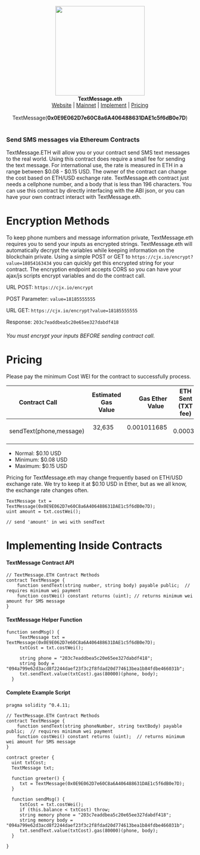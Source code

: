 <p align="center">
  <img width="240" src="http://i.imgur.com/OhQ1ngW.png"><br>
    <b>TextMessage.eth</b><br>
  <a href="https://hunterlong.github.io/textmessage.eth">Website</a> |
  <a href="https://etherscan.io/address/0x0E9E062D7e60C8a6A406488631DAE1c5f6dB0e7D#code">Mainnet</a> |
  <a href="#implementing-inside-contracts">Implement</a> |
  <a href="#pricing">Pricing</a><br>
  <br>
  TextMessage(<b>0x0E9E062D7e60C8a6A406488631DAE1c5f6dB0e7D</b>)
  <br><br>
</p>

### Send SMS messages via Ethereum Contracts

</center>

TextMessage.ETH will allow you or your contract send SMS text messages to the real world. Using this contract does require a small fee for sending the text message. For international use, the rate is measured in ETH in a range between $0.08 - $0.15 USD. The owner of the contract can change the cost based on ETH/USD exchange rate. TextMessage.eth contract just needs a cellphone number, and a body that is less than 196 characters. You can use this contract by directly interfacing with the ABI json, or you can have your own contract interact with TextMessage.eth.

# Encryption Methods
To keep phone numbers and message information private, TextMessage.eth requires you to send your inputs as encrypted strings. TextMessage.eth will automatically decrypt the variables while keeping information on the blockchain private. Using a simple POST or GET to `https://cjx.io/encrypt?value=18054163434` you can quickly get this encrypted string for your contract. The encryption endpoint accepts CORS so you can have your ajax/js scripts encrypt variables and do the contract call. 

URL POST: `https://cjx.io/encrypt`

POST Parameter: `value=18185555555`

URL GET: `https://cjx.io/encrypt?value=18185555555`

Response: `203c7eaddbea5c20e65ee327dabdf418`

###### You must encrypt your inputs BEFORE sending contract call. 

# Pricing
Please pay the minimum Cost WEI for the contract to successfully process.

| Contract Call             | Estimated Gas Value | Gas Ether Value        | ETH Sent (TXT fee)      |
| ------------------------- |:-------------------:| ------------------:| ----------------------- |
| sendText(phone,message)   | 32,635              | 0.001011685        |       0.00039           |

- Normal: $0.10 USD
- Minimum: $0.08 USD
- Maximum: $0.15 USD

Pricing for TextMessage.eth may change frequently based on ETH/USD exchange rate. We try to keep it at $0.10 USD in Ether, but as we all know, the exchange rate changes often. 

```
TextMessage txt = TextMessage(0x0E9E062D7e60C8a6A406488631DAE1c5f6dB0e7D);
uint amount = txt.costWei();

// send 'amount' in wei with sendText
```

# Implementing Inside Contracts

#### TextMessage Contract API
```
// TextMessage.ETH Contract Methods
contract TextMessage {
    function sendText(string number, string body) payable public;  // requires minimum wei payment
    function costWei() constant returns (uint); // returns minimum wei amount for SMS message
}
```

#### TextMessage Helper Function
```
function sendMsg() {
     TextMessage txt = TextMessage(0x0E9E062D7e60C8a6A406488631DAE1c5f6dB0e7D);
     txtCost = txt.costWei();
     
     string phone = "203c7eaddbea5c20e65ee327dabdf418"; 
     string body = "094a799e62d3acd8f2244daef23f3c2f8fdad20d774613bea1b84fdbe466031b";
     txt.sendText.value(txtCost).gas(80000)(phone, body);
  }
```

#### Complete Example Script
```
pragma solidity ^0.4.11;

// TextMessage.ETH Contract Methods
contract TextMessage {
    function sendText(string phoneNumber, string textBody) payable public;  // requires minimum wei payment
    function costWei() constant returns (uint);  // returns minimum wei amount for SMS message
}

contract greeter {
  uint txtCost;
  TextMessage txt;
  
  function greeter() {
     txt = TextMessage(0x0E9E062D7e60C8a6A406488631DAE1c5f6dB0e7D);
  }

  function sendMsg() {
     txtCost = txt.costWei();
     if (this.balance < txtCost) throw;
     string memory phone = "203c7eaddbea5c20e65ee327dabdf418"; 
     string memory body = "094a799e62d3acd8f2244daef23f3c2f8fdad20d774613bea1b84fdbe466031b";
     txt.sendText.value(txtCost).gas(80000)(phone, body);
  }
  
}
```
